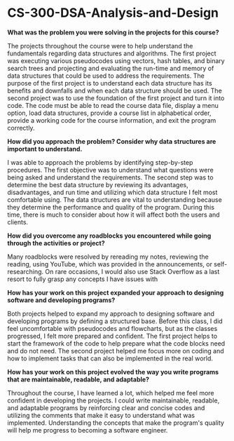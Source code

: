# CS-300-DSA-Analysis-and-Design

**What was the problem you were solving in the projects for this course?**

The projects throughout the course were to help understand the fundamentals regarding data structures and algorithms. The first project was executing various pseudocodes using vectors, hash tables, and binary search trees and projecting and evaluating the run-time and memory of data structures that could be used to address the requirements. The purpose of the first project is to understand each data structure has its benefits and downfalls and when each data structure should be used. The second project was to use the foundation of the first project and turn it into code. The code must be able to read the course data file, display a menu option, load data structures, provide a course list in alphabetical order, provide a working code for the course information, and exit the program correctly.  

**How did you approach the problem? Consider why data structures are important to understand.**

I was able to approach the problems by identifying step-by-step procedures. The first objective was to understand what questions were being asked and understand the requirements. The second step was to determine the best data structure by reviewing its advantages, disadvantages, and run time and utilizing which data structure I felt most comfortable using. The data structures are vital to understanding because they determine the performance and quality of the program. During this time, there is much to consider about how it will affect both the users and clients.  

**How did you overcome any roadblocks you encountered while going through the activities or project?**

Many roadblocks were resolved by rereading my notes, reviewing the reading, using YouTube, which was provided in the announcements, or self-researching. On rare occasions, I would also use Stack Overflow as a last resort to fully grasp any concepts I have issues with

**How has your work on this project expanded your approach to designing software and developing programs?**

Both projects helped to expand my approach to designing software and developing programs by defining a structured base. Before this class, I did feel uncomfortable with pseudocodes and flowcharts, but as the classes progressed, I felt more prepared and confident. The first project helps to start the framework of the code to help prepare what the code blocks need and do not need. The second project helped me focus more on coding and how to implement tasks that can also be implemented in the real world.

**How has your work on this project evolved the way you write programs that are maintainable, readable, and adaptable?**

Throughout the course, I have learned a lot, which helped me feel more confident in developing the projects. I could write maintainable, readable, and adaptable programs by reinforcing clear and concise codes and utilizing the comments that make it easy to understand what was implemented. Understanding the concepts that make the program's quality will help me progress to becoming a software engineer.  

